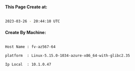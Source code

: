 
   
#### This Page Create at:

```bash

2023-03-26 - 20:44:10 UTC

```

#### Create By Machine:

```bash

Host Name : fv-az567-64

platform  : Linux-5.15.0-1034-azure-x86_64-with-glibc2.35

Ip Local  : 10.1.0.47

```


